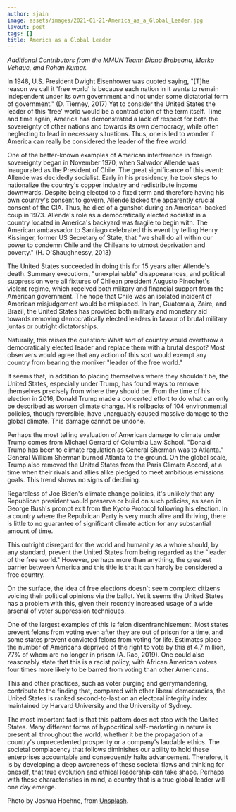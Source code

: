 ```yaml
---
author: sjain
image: assets/images/2021-01-21-America_as_a_Global_Leader.jpg
layout: post
tags: []
title: America as a Global Leader
---
```


*Additional Contributors from the MMUN Team: Diana Brebeanu, Marko
Vehauc, and Rohan Kumar.*

In 1948, U.S. President Dwight Eisenhower was quoted saying, "\[T\]he
reason we call it 'free world' is because each nation in it wants to
remain independent under its own government and not under some
dictatorial form of government." (D. Tierney, 2017) Yet to consider the
United States the leader of this 'free' world would be a contradiction
of the term itself. Time and time again, America has demonstrated a lack
of respect for both the sovereignty of other nations and towards its own
democracy, while often neglecting to lead in necessary situations. Thus,
one is led to wonder if America can really be considered the leader of
the free world.

One of the better-known examples of American interference in foreign
sovereignty began in November 1970, when Salvador Allende was
inaugurated as the President of Chile. The great significance of this
event: Allende was decidedly socialist. Early in his presidency, he took
steps to nationalize the country's copper industry and redistribute
income downwards. Despite being elected to a fixed term and therefore
having his own country's consent to govern, Allende lacked the
apparently crucial consent of the CIA. Thus, he died of a gunshot during
an American-backed coup in 1973. Allende's role as a democratically
elected socialist in a country located in America's backyard was fragile
to begin with. The American ambassador to Santiago celebrated this event
by telling Henry Kissinger, former US Secretary of State, that "we shall
do all within our power to condemn Chile and the Chileans to utmost
deprivation and poverty." (H. O'Shaughnessy, 2013)

The United States succeeded in doing this for 15 years after Allende's
death. Summary executions, "unexplainable" disappearances, and political
suppression were all fixtures of Chilean president Augusto Pinochet's
violent regime, which received both military and financial support from
the American government. The hope that Chile was an isolated incident of
American misjudgement would be misplaced. In Iran, Guatemala, Zaire, and
Brazil, the United States has provided both military and monetary aid
towards removing democratically elected leaders in favour of brutal
military juntas or outright dictatorships.

Naturally, this raises the question: What sort of country would
overthrow a democratically elected leader and replace them with a brutal
despot? Most observers would agree that any action of this sort would
exempt any country from bearing the moniker "leader of the free world."

It seems that, in addition to placing themselves where they shouldn't
be, the United States, especially under Trump, has found ways to remove
themselves precisely from where they should be. From the time of his
election in 2016, Donald Trump made a concerted effort to do what can
only be described as worsen climate change. His rollbacks of 104
environmental policies, though reversible, have unarguably caused
massive damage to the global climate. This damage cannot be undone.

Perhaps the most telling evaluation of American damage to climate under
Trump comes from Michael Gerrard of Columbia Law School. "Donald Trump
has been to climate regulation as General Sherman was to Atlanta."
General William Sherman burned Atlanta to the ground. On the global
scale, Trump also removed the United States from the Paris Climate
Accord, at a time when their rivals and allies alike pledged to meet
ambitious emissions goals. This trend shows no signs of declining.

Regardless of Joe Biden's climate change policies, it's unlikely that
any Republican president would preserve or build on such policies, as
seen in George Bush's prompt exit from the Kyoto Protocol following his
election. In a country where the Republican Party is very much alive and
thriving, there is little to no guarantee of significant climate action
for any substantial amount of time.

This outright disregard for the world and humanity as a whole should, by
any standard, prevent the United States from being regarded as the
"leader of the free world." However, perhaps more than anything, the
greatest barrier between America and this title is that it can hardly be
considered a free country.

On the surface, the idea of free elections doesn't seem complex:
citizens voicing their political opinions via the ballot. Yet it seems
the United States has a problem with this, given their recently
increased usage of a wide arsenal of voter suppression techniques.

One of the largest examples of this is felon disenfranchisement. Most
states prevent felons from voting even after they are out of prison for
a time, and some states prevent convicted felons from voting for life.
Estimates place the number of Americans deprived of the right to vote by
this at 4.7 million, 77% of whom are no longer in prison (A. Rao, 2019).
One could also reasonably state that this is a racist policy, with
African American voters four times more likely to be barred from voting
than other Americans.

This and other practices, such as voter purging and gerrymandering,
contribute to the finding that, compared with other liberal democracies,
the United States is ranked second-to-last on an electoral integrity
index maintained by Harvard University and the University of Sydney.

The most important fact is that this pattern does not stop with the
United States. Many different forms of hypocritical self-marketing in
nature is present all throughout the world, whether it be the
propagation of a country's unprecedented prosperity or a company's
laudable ethics. The societal complacency that follows diminishes our
ability to hold these enterprises accountable and consequently halts
advancement. Therefore, it is by developing a deep awareness of these
societal flaws and thinking for oneself, that true evolution and ethical
leadership can take shape. Perhaps with these characteristics in mind, a
country that is a true global leader will one day emerge.

Photo by Joshua Hoehne, from [Unsplash](https://unsplash.com/photos/7s1j-DZ5KYQ).
